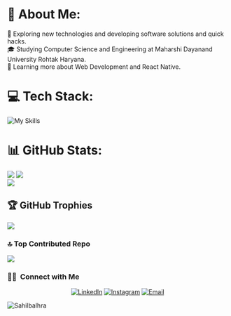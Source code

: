 # 💫 About Me:
🤔   Exploring new technologies and developing software solutions and quick hacks.<br>🎓   Studying Computer Science and Engineering at Maharshi Dayanand University Rohtak Haryana.<br>🌱   Learning more about Web Development and React Native.


# 💻 Tech Stack:
![My Skills](https://skillicons.dev/icons?i=react,next,nodejs,expressjs,mongodb,js,html,css,java,git,tailwind,bootstrap,materialui,redux,mysql,firebase)

# 📊 GitHub Stats:
![](https://github-readme-streak-stats.herokuapp.com/?user=Sahilbalhra&theme=dark&hide_border=false)
![](https://github-readme-stats.vercel.app/api?username=Sahilbalhra&theme=dark&hide_border=false&include_all_commits=false&count_private=false) <br/>
![](https://github-readme-stats.vercel.app/api/top-langs/?username=Sahilbalhra&theme=dark&hide_border=false&include_all_commits=false&count_private=false&layout=compact)<br/>



## 🏆 GitHub Trophies
![](https://github-profile-trophy.vercel.app/?username=Sahilbalhra&theme=radical&no-frame=false&no-bg=true&margin-w=4)

### 🔝 Top Contributed Repo
![](https://github-contributor-stats.vercel.app/api?username=Sahilbalhra&limit=5&theme=dark&combine_all_yearly_contributions=true)

<h3> 🤝🏻 &nbsp;Connect with Me </h3>

<p align="center">
<a href="https://www.linkedin.com/in/sahil-balhra-834b2b1a5"><img alt="LinkedIn" src="https://img.shields.io/badge/LinkedIn-Sahil%20Balhra-blue?style=flat-square&logo=linkedin"></a>
<a href="https://www.instagram.com/sahilbalhra/"><img alt="Instagram" src="https://img.shields.io/badge/Instagram-sahilbalhra-blue?style=flat-square&logo=instagram"></a>
<a href="mailto:sahilbalhra0@gmail.com"><img alt="Email" src="https://img.shields.io/badge/Email-sahilbalhra0@gmail.com-blue?style=flat-square&logo=gmail"></a>
</p>
<p align="left"> <img src="https://komarev.com/ghpvc/?username=Sahilbalhra&label=Profile%20views&color=0e75b6&style=flat" alt="Sahilbalhra" /> </p>

<!-- Proudly created with GPRM ( https://gprm.itsvg.in ) -->
